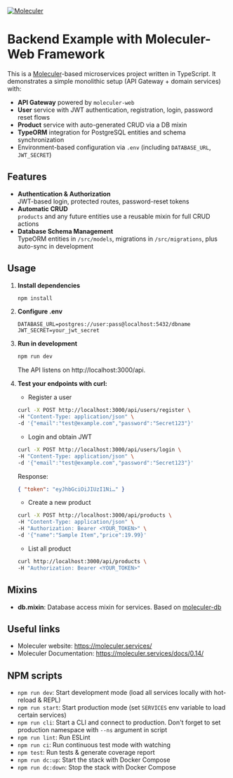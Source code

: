[![Moleculer](https://badgen.net/badge/Powered%20by/Moleculer/0e83cd)](https://moleculer.services)

# Backend Example with Moleculer-Web Framework

This is a [Moleculer](https://moleculer.services/)-based microservices project written in TypeScript. It demonstrates a simple monolithic setup (API Gateway + domain services) with:

-   **API Gateway** powered by `moleculer-web`
-   **User** service with JWT authentication, registration, login, password reset flows
-   **Product** service with auto-generated CRUD via a DB mixin
-   **TypeORM** integration for PostgreSQL entities and schema synchronization
-   Environment-based configuration via `.env` (including `DATABASE_URL`, `JWT_SECRET`)

## Features

-   **Authentication & Authorization**  
    JWT-based login, protected routes, password-reset tokens
-   **Automatic CRUD**  
    `products` and any future entities use a reusable mixin for full CRUD actions
-   **Database Schema Management**  
    TypeORM entities in `/src/models`, migrations in `/src/migrations`, plus auto-sync in development

## Usage

1. **Install dependencies**
    ```bash
    npm install
    ```
2. **Configure .env**
    ```dotenv
    DATABASE_URL=postgres://user:pass@localhost:5432/dbname
    JWT_SECRET=your_jwt_secret
    ```
3. **Run in development**
    ```bash
    npm run dev
    ```
    The API listens on http://localhost:3000/api.
4. **Test your endpoints with curl:**

    - Register a user

    ```bash
    curl -X POST http://localhost:3000/api/users/register \
    -H "Content-Type: application/json" \
    -d '{"email":"test@example.com","password":"Secret123"}'
    ```

    - Login and obtain JWT

    ```bash
    curl -X POST http://localhost:3000/api/users/login \
    -H "Content-Type: application/json" \
    -d '{"email":"test@example.com","password":"Secret123"}'
    ```

    Response:

    ```json
    { "token": "eyJhbGciOiJIUzI1Ni…" }
    ```

    - Create a new product

    ```bash
    curl -X POST http://localhost:3000/api/products \
    -H "Content-Type: application/json" \
    -H "Authorization: Bearer <YOUR_TOKEN>" \
    -d '{"name":"Sample Item","price":19.99}'
    ```

    - List all product

    ```bash
    curl http://localhost:3000/api/products \
    -H "Authorization: Bearer <YOUR_TOKEN>"
    ```

## Mixins

-   **db.mixin**: Database access mixin for services. Based on [moleculer-db](https://github.com/moleculerjs/moleculer-db#readme)

## Useful links

-   Moleculer website: https://moleculer.services/
-   Moleculer Documentation: https://moleculer.services/docs/0.14/

## NPM scripts

-   `npm run dev`: Start development mode (load all services locally with hot-reload & REPL)
-   `npm run start`: Start production mode (set `SERVICES` env variable to load certain services)
-   `npm run cli`: Start a CLI and connect to production. Don't forget to set production namespace with `--ns` argument in script
-   `npm run lint`: Run ESLint
-   `npm run ci`: Run continuous test mode with watching
-   `npm test`: Run tests & generate coverage report
-   `npm run dc:up`: Start the stack with Docker Compose
-   `npm run dc:down`: Stop the stack with Docker Compose
